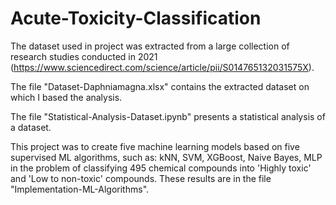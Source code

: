 # Acute-Toxicity-Classification

The dataset used in project was extracted from a large collection of research studies conducted in 2021 (https://www.sciencedirect.com/science/article/pii/S014765132031575X).

The file "Dataset-Daphniamagna.xlsx" contains the extracted dataset on which I based the analysis.

The file "Statistical-Analysis-Dataset.ipynb" presents a statistical analysis of a dataset.

This project was to create five machine learning models based on five supervised ML algorithms, such as: kNN, SVM, XGBoost, Naive Bayes, MLP in the problem of classifying 495 chemical compounds into 'Highly toxic' and 'Low to non-toxic' compounds. These results are in the file "Implementation-ML-Algorithms".
